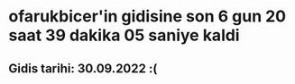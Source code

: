 # ofarukbicer'in gidisine son 6 gun 20 saat 39 dakika 05 saniye kaldi

## Gidis tarihi: 30.09.2022 :(